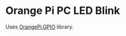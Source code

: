 # Orange Pi PC LED Blink

Uses [OrangePi.GPIO](https://github.com/Jeremie-C/OrangePi.GPIO) library.
